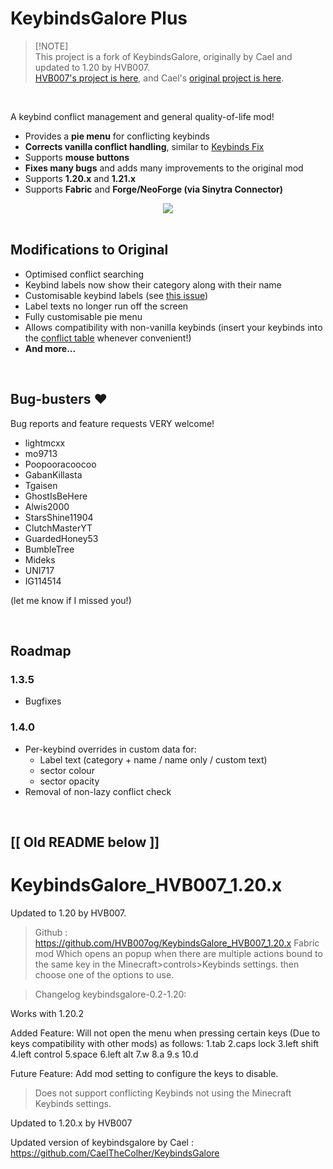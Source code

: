 # KeybindsGalore Plus

> [!NOTE]<br>
> This project is a fork of KeybindsGalore, originally by Cael and updated to 1.20 by HVB007.
> <br>[HVB007's project is here](https://github.com/HVB007og/KeybindsGalore_HVB007_1.20.x), and Cael's [original project is here](https://github.com/CaelTheColher/KeybindsGalore).

<br>

A keybind conflict management and general quality-of-life mod!

- Provides a **pie menu** for conflicting keybinds
- **Corrects vanilla conflict handling**, similar to [Keybinds Fix](https://www.curseforge.com/minecraft/mc-mods/keybind-fix)
- Supports **mouse buttons**
- **Fixes many bugs** and adds many improvements to the original mod
- Supports **1.20.x** and **1.21.x**
- Supports **Fabric** and **Forge/NeoForge (via Sinytra Connector)**

<div style="display: flex; justify-content: center; align-items: center;">
  <img src="https://github.com/AV306/KeybindsGalore-Plus/blob/14b7001f913c9bf089ef4fc41934c60dcf0db275/images/kbg_plus_demo.gif?raw=true" max-height=400 />
</div>

<br>

## Modifications to Original

- Optimised conflict searching
- Keybind labels now show their category along with their name
- Customisable keybind labels (see [this issue](https://github.com/AV306/KeybindsGalore-Plus/issues/3))
- Label texts no longer run off the screen
- Fully customisable pie menu
- Allows compatibility with non-vanilla keybinds (insert your keybinds into the [conflict table](https://github.com/AV306/KeybindsGalore-Plus/blob/1.21/src/main/java/me/av306/keybindsgaloreplus/KeybindManager.java) whenever convenient!)
- **And more...**

<br>

## Bug-busters :heart:

Bug reports and feature requests VERY welcome!

- lightmcxx
- mo9713
- Poopooracoocoo
- GabanKillasta
- Tgaisen
- GhostIsBeHere
- Alwis2000
- StarsShine11904
- ClutchMasterYT
- GuardedHoney53
- BumbleTree
- Mideks
- UNI717
- IG114514

(let me know if I missed you!)

<br>

## Roadmap

### 1.3.5

- Bugfixes

### 1.4.0

- Per-keybind overrides in custom data for:
  - Label text (category + name / name only / custom text)
  - sector colour
  - sector opacity
- Removal of non-lazy conflict check

<br>

## [[ Old README below ]]

# KeybindsGalore_HVB007_1.20.x
Updated to 1.20 by HVB007.

>Github : https://github.com/HVB007og/KeybindsGalore_HVB007_1.20.x 
>Fabric mod Which opens an popup when there are multiple actions bound to the same key in the Minecraft>controls>Keybinds settings. then choose one of the options to use.

>Changelog keybindsgalore-0.2-1.20:

Works with 1.20.2

Added Feature: Will not open the menu when pressing certain keys (Due to keys compatibility with other mods) as follows: 
1.tab 
2.caps lock 
3.left shift 
4.left control 
5.space 
6.left alt 
7.w 
8.a 
9.s 
10.d

Future Feature: Add mod setting to configure the keys to disable.

>Does not support conflicting Keybinds not using the Minecraft Keybinds settings.

Updated to 1.20.x by HVB007

Updated version of keybindsgalore by Cael : https://github.com/CaelTheColher/KeybindsGalore
